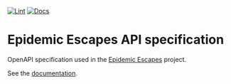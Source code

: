 [![Lint](https://github.com/alexandrelamberty/bookstore-api-spec/actions/workflows/lint.yaml/badge.svg)](https://github.com/alexandrelamberty/bookstore-api-spec/actions/workflows/lint.yaml)
[![Docs](https://github.com/alexandrelamberty/bookstore-api-spec/actions/workflows/documentation.yaml/badge.svg)](https://github.com/alexandrelamberty/bookstore-api-spec/actions/workflows/documentation.yaml)

# Epidemic Escapes API specification

OpenAPI specification used in the [Epidemic Escapes](https://github.com/alexandrelamberty/epidemic-escapes) project.

See the [documentation](https://alexandrelamberty.github.io/bookstore-api-spec/).
